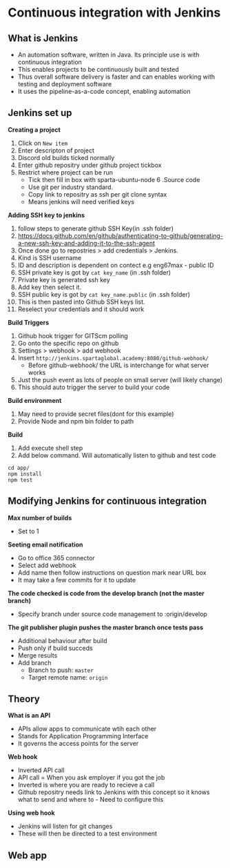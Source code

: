 # Continuous integration with Jenkins

## What is Jenkins
- An automation software, written in Java. Its principle use is with continuous integration
- This enables projects to be continuously built and tested
- Thus overall software delivery is faster and can enables working with testing and deployment software
- It uses the pipeline-as-a-code concept, enabling automation

## Jenkins set up
**Creating a project**
1. Click on ```New item```
2. Enter descripton of project
3. Discord old builds ticked normally
4. Enter github repositry under github project tickbox
5. Restrict where project can be run
	- Tick then fill in box with sparta-ubuntu-node
6 .Source code
	- Use git per industry standard. 
	- Copy link to repositry as ssh per git clone syntax
	- Means jenkins will need verified keys

**Adding SSH key to jenkins**
1. follow steps to generate github SSH Key(in .ssh folder)
2. https://docs.github.com/en/github/authenticating-to-github/generating-a-new-ssh-key-and-adding-it-to-the-ssh-agent
3. Once done go to repostries > add credentials > Jenkins.
4. Kind is SSH username
5. ID and description is dependent on contect e.g eng67max - public ID
6. SSH private key is got by ```cat key_name``` (in .ssh folder)
7. Private key is generated ssh key
8. Add key then select it. 
9. SSH public key is got by ```cat key_name.public``` (in .ssh folder)
10. This is then pasted into Github SSH keys list. 
11. Reselect your credentials and it should work

**Build Triggers**
1. Github hook trigger for GITScm polling
2. Go onto the specific repo on github
3. Settings > webhook > add webhook
4. Insert ```http://jenkins.spartaglobal.academy:8080/github-webhook/```
	- Before github-webhook/ the URL is interchange for what server works
5. Just the push event as lots of people on small server (will likely change)
6. This should auto trigger the server to build your code

**Build environment**
1. May need to provide secret files(dont for this example)
2. Provide Node and npm bin folder to path

**Build**
1. Add execute shell step
2. Add below command. Will automatically listen to github and test code
```
cd app/
npm install
npm test
``` 

## Modifying Jenkins for continuous integration
**Max number of builds**
- Set to 1

**Seeting email notification**
- Go to office 365 connector
- Select add webhook
- Add name then follow instructions on question mark near URL box
- It may take a few commits for it to update

**The code checked is code from the develop branch (not the master branch)**
- Specify branch under source code management to :origin/develop

**The git publisher plugin pushes the master branch once tests pass**
- Additional behaviour after build
- Push only if build succeds
- Merge results
- Add branch
	- Branch to push: ```master```
	- Target remote name: ```origin```

## Theory
**What is an API**
- APIs allow apps to communicate wtih each other
- Stands for Application Programming Interface
- It governs the access points for the server

**Web hook**
- Inverted API call
- API call = When you ask employer if you got the job
- Inverted is where you are ready to recieve a call
- Github repositry needs link to Jenkins with this concept so it knows what to send and where to
        - Need to configure this

**Using web hook**
- Jenkins will listen for git changes
- These will then be directed to a test environment

## Web app

